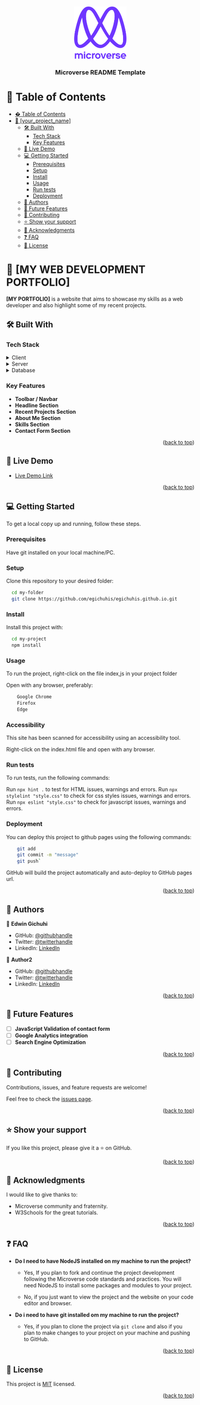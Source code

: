 <a name="readme-top"></a>


<div align="center">

  <img src="./images/murple_logo.png" alt="logo" width="140"  height="auto" />
  <br/>

  <h3><b>Microverse README Template</b></h3>

</div>

<!-- TABLE OF CONTENTS -->

# 📗 Table of Contents

- [� Table of Contents](#-table-of-contents)
- [📖 \[your\_project\_name\] ](#-your_project_name-)
  - [🛠 Built With ](#-built-with-)
    - [Tech Stack ](#tech-stack-)
    - [Key Features ](#key-features-)
  - [🚀 Live Demo ](#-live-demo-)
  - [💻 Getting Started ](#-getting-started-)
    - [Prerequisites](#prerequisites)
    - [Setup](#setup)
    - [Install](#install)
    - [Usage](#usage)
    - [Run tests](#run-tests)
    - [Deployment](#deployment)
  - [👥 Authors ](#-authors-)
  - [🔭 Future Features ](#-future-features-)
  - [🤝 Contributing ](#-contributing-)
  - [⭐️ Show your support ](#️-show-your-support-)
  - [🙏 Acknowledgments ](#-acknowledgments-)
  - [❓ FAQ ](#-faq-)
  - [📝 License ](#-license-)

<!-- PROJECT DESCRIPTION -->

# 📖 [MY WEB DEVELOPMENT PORTFOLIO] <a name="about-project"></a>

**[MY PORTFOLIO]** is a website that aims to showcase my skills as a web developer and also highlight some of my recent projects.

## 🛠 Built With <a name="built-with"></a>

### Tech Stack <a name="tech-stack"></a>

<details>
  <summary>Client</summary>
  <ul>
    <li><a href="https://developer.mozilla.org/en-US/docs/Web/HTML">HTML</a></li>
    <li><a href="https://developer.mozilla.org/en-US/docs/Web/CSS">CSS</a></li>
    <li><a href="https://developer.mozilla.org/en-US/docs/Web/JavaScript">JavaScript</a></li>
  </ul>
</details>

<details>
  <summary>Server</summary>
  <ul>
    <li><a href="https://pages.github.com/">GitHub Pages</a></li>
  </ul>
</details>

<details>
<summary>Database</summary>
  <ul>
    <li><a href="https://pages.github.com/">GitHub Pages</a></li>
  </ul>
</details>

<!-- Features -->

### Key Features <a name="key-features"></a>

- **Toolbar / Navbar**
- **Headline Section**
- **Recent Projects Section**
- **About Me Section**
- **Skills Section**
- **Contact Form Section**


<p align="right">(<a href="#readme-top">back to top</a>)</p>

<!-- LIVE DEMO -->

## 🚀 Live Demo <a name="live-demo"></a>

- [Live Demo Link](https://github.com/egichuhis.github.io)

<p align="right">(<a href="#readme-top">back to top</a>)</p>

<!-- GETTING STARTED -->

## 💻 Getting Started <a name="getting-started"></a>

To get a local copy up and running, follow these steps.

### Prerequisites

Have git installed on your local machine/PC.

### Setup

Clone this repository to your desired folder:

```sh
  cd my-folder
  git clone https://github.com/egichuhis/egichuhis.github.io.git
```

### Install

Install this project with:

```sh
  cd my-project
  npm install
```

### Usage

To run the project, right-click on the file index,js in your project folder

Open with any browser, preferably: 

```sh
    Google Chrome
    Firefox
    Edge
```

### Accessibility
This site has been scanned for accessibility using an accessibility tool.

Right-click on the index.html file and open with any browser.

### Run tests

To run tests, run the following commands:

Run `npx hint .` to test for HTML issues, warnings and errors.
Run `npx stylelint "style.css"` to check for css styles issues, warnings and errors.
Run `npx eslint "style.css"` to check for javascript issues, warnings and errors.

### Deployment

You can deploy this project to github pages using the following commands:

```sh
    git add
    git commit -m "message"
    git push`
```

GitHub will build the project automatically and auto-deploy to GitHub pages url.

<p align="right">(<a href="#readme-top">back to top</a>)</p>

<!-- AUTHORS -->

## 👥 Authors <a name="authors"></a>


👤 **Edwin Gichuhi**

- GitHub: [@githubhandle](https://github.com/githubhandle)
- Twitter: [@twitterhandle](https://twitter.com/twitterhandle)
- LinkedIn: [LinkedIn](https://linkedin.com/in/linkedinhandle)

👤 **Author2**

- GitHub: [@githubhandle](https://github.com/egichuhis.github.io)
- Twitter: [@twitterhandle](https://twitter.com/egichuhis)
- LinkedIn: [LinkedIn](https://www.linkedin.com/in/edwin-gichuhi/)

<p align="right">(<a href="#readme-top">back to top</a>)</p>

<!-- FUTURE FEATURES -->

## 🔭 Future Features <a name="future-features"></a>


- [ ] **JavaScript Validation of contact form**
- [ ] **Google Analytics integration**
- [ ] **Search Engine Optimization**

<p align="right">(<a href="#readme-top">back to top</a>)</p>

<!-- CONTRIBUTING -->

## 🤝 Contributing <a name="contributing"></a>

Contributions, issues, and feature requests are welcome!

Feel free to check the [issues page](https://github.com/egichuhis.github.io/issues).

<p align="right">(<a href="#readme-top">back to top</a>)</p>

<!-- SUPPORT -->

## ⭐️ Show your support <a name="support"></a>

If you like this project, please give it a ⭐️ on GitHub.

<p align="right">(<a href="#readme-top">back to top</a>)</p>

<!-- ACKNOWLEDGEMENTS -->

## 🙏 Acknowledgments <a name="acknowledgements"></a>

I would like to give thanks to:
- Microverse community and fraternity.
- W3Schools for the great tutorials.

<p align="right">(<a href="#readme-top">back to top</a>)</p>

<!-- FAQ (optional) -->

## ❓ FAQ <a name="faq"></a>


- **Do I need to have NodeJS installed on my machine to run the project?**

  - Yes, If you plan to fork and continue the project development following the Microverse code standards and practices. You will need NodeJS to install some packages and modules to your project.

  - No, if you just want to view the project and the website on your code editor and browser.

- **Do i need to have git installed om my machine to run the project?**

  - Yes, if you plan to clone the project via `git clone` and also if you plan to make changes to your project on your machine and pushing to GitHub.

<p align="right">(<a href="#readme-top">back to top</a>)</p>

<!-- LICENSE -->

## 📝 License <a name="license"></a>

This project is [MIT](./LICENSE) licensed.

<p align="right">(<a href="#readme-top">back to top</a>)</p>

